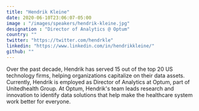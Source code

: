 ```yaml
---
title: "Hendrik Kleine"
date: 2020-06-10T23:06:07-05:00
image : "/images/speakers/hendrik-kleine.jpg"
designation : "Director of Analytics @ Optum"
country: ""
twitter: "https://twitter.com/hendrkle"
linkedin: "https://www.linkedin.com/in/hendrikkleine/"
github: ""
---
```


Over the past decade, Hendrik has served 15 out of the top 20 US technology firms, helping organizations capitalize on their data assets. Currently, Hendrik is employed as Director of Analytics at Optum, part of Unitedhealth Group. At Optum, Hendrik's team leads research and innovation to identify data solutions that help make the healthcare system work better for everyone.